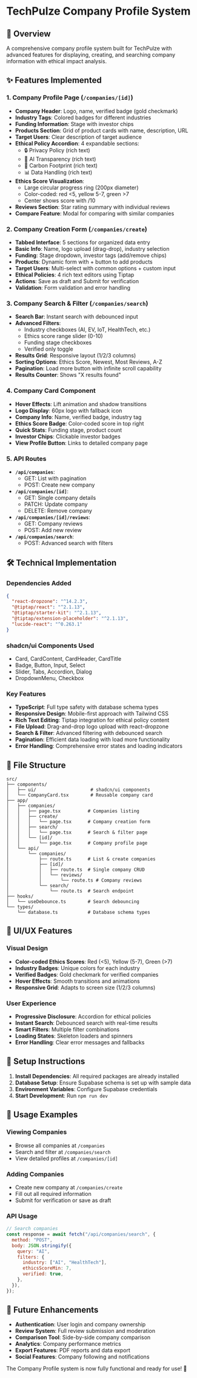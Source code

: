 # TechPulze Company Profile System

## 🎯 Overview

A comprehensive company profile system built for TechPulze with advanced features for displaying, creating, and searching company information with ethical impact analysis.

## ✨ Features Implemented

### 1. Company Profile Page (`/companies/[id]`)

- **Company Header**: Logo, name, verified badge (gold checkmark)
- **Industry Tags**: Colored badges for different industries
- **Funding Information**: Stage with investor chips
- **Products Section**: Grid of product cards with name, description, URL
- **Target Users**: Clear description of target audience
- **Ethical Policy Accordion**: 4 expandable sections:
  - 🔒 Privacy Policy (rich text)
  - 🤖 AI Transparency (rich text)
  - 🌱 Carbon Footprint (rich text)
  - 📊 Data Handling (rich text)
- **Ethics Score Visualization**:
  - Large circular progress ring (200px diameter)
  - Color-coded: red <5, yellow 5-7, green >7
  - Center shows score with /10
- **Reviews Section**: Star rating summary with individual reviews
- **Compare Feature**: Modal for comparing with similar companies

### 2. Company Creation Form (`/companies/create`)

- **Tabbed Interface**: 5 sections for organized data entry
- **Basic Info**: Name, logo upload (drag-drop), industry selection
- **Funding**: Stage dropdown, investor tags (add/remove chips)
- **Products**: Dynamic form with + button to add products
- **Target Users**: Multi-select with common options + custom input
- **Ethical Policies**: 4 rich text editors using Tiptap
- **Actions**: Save as draft and Submit for verification
- **Validation**: Form validation and error handling

### 3. Company Search & Filter (`/companies/search`)

- **Search Bar**: Instant search with debounced input
- **Advanced Filters**:
  - Industry checkboxes (AI, EV, IoT, HealthTech, etc.)
  - Ethics score range slider (0-10)
  - Funding stage checkboxes
  - Verified only toggle
- **Results Grid**: Responsive layout (1/2/3 columns)
- **Sorting Options**: Ethics Score, Newest, Most Reviews, A-Z
- **Pagination**: Load more button with infinite scroll capability
- **Results Counter**: Shows "X results found"

### 4. Company Card Component

- **Hover Effects**: Lift animation and shadow transitions
- **Logo Display**: 60px logo with fallback icon
- **Company Info**: Name, verified badge, industry tag
- **Ethics Score Badge**: Color-coded score in top right
- **Quick Stats**: Funding stage, product count
- **Investor Chips**: Clickable investor badges
- **View Profile Button**: Links to detailed company page

### 5. API Routes

- **`/api/companies`**:
  - GET: List with pagination
  - POST: Create new company
- **`/api/companies/[id]`**:
  - GET: Single company details
  - PATCH: Update company
  - DELETE: Remove company
- **`/api/companies/[id]/reviews`**:
  - GET: Company reviews
  - POST: Add new review
- **`/api/companies/search`**:
  - POST: Advanced search with filters

## 🛠️ Technical Implementation

### Dependencies Added

```json
{
  "react-dropzone": "^14.2.3",
  "@tiptap/react": "^2.1.13",
  "@tiptap/starter-kit": "^2.1.13",
  "@tiptap/extension-placeholder": "^2.1.13",
  "lucide-react": "^0.263.1"
}
```

### shadcn/ui Components Used

- Card, CardContent, CardHeader, CardTitle
- Badge, Button, Input, Select
- Slider, Tabs, Accordion, Dialog
- DropdownMenu, Checkbox

### Key Features

- **TypeScript**: Full type safety with database schema types
- **Responsive Design**: Mobile-first approach with Tailwind CSS
- **Rich Text Editing**: Tiptap integration for ethical policy content
- **File Upload**: Drag-and-drop logo upload with react-dropzone
- **Search & Filter**: Advanced filtering with debounced search
- **Pagination**: Efficient data loading with load more functionality
- **Error Handling**: Comprehensive error states and loading indicators

## 📁 File Structure

```
src/
├── components/
│   ├── ui/                    # shadcn/ui components
│   └── CompanyCard.tsx        # Reusable company card
├── app/
│   ├── companies/
│   │   ├── page.tsx          # Companies listing
│   │   ├── create/
│   │   │   └── page.tsx      # Company creation form
│   │   ├── search/
│   │   │   └── page.tsx      # Search & filter page
│   │   └── [id]/
│   │       └── page.tsx      # Company profile page
│   └── api/
│       └── companies/
│           ├── route.ts      # List & create companies
│           ├── [id]/
│           │   ├── route.ts  # Single company CRUD
│           │   └── reviews/
│           │       └── route.ts # Company reviews
│           └── search/
│               └── route.ts  # Search endpoint
├── hooks/
│   └── useDebounce.ts        # Search debouncing
└── types/
    └── database.ts           # Database schema types
```

## 🎨 UI/UX Features

### Visual Design

- **Color-coded Ethics Scores**: Red (<5), Yellow (5-7), Green (>7)
- **Industry Badges**: Unique colors for each industry
- **Verified Badges**: Gold checkmark for verified companies
- **Hover Effects**: Smooth transitions and animations
- **Responsive Grid**: Adapts to screen size (1/2/3 columns)

### User Experience

- **Progressive Disclosure**: Accordion for ethical policies
- **Instant Search**: Debounced search with real-time results
- **Smart Filters**: Multiple filter combinations
- **Loading States**: Skeleton loaders and spinners
- **Error Handling**: Clear error messages and fallbacks

## 🔧 Setup Instructions

1. **Install Dependencies**: All required packages are already installed
2. **Database Setup**: Ensure Supabase schema is set up with sample data
3. **Environment Variables**: Configure Supabase credentials
4. **Start Development**: Run `npm run dev`

## 🚀 Usage Examples

### Viewing Companies

- Browse all companies at `/companies`
- Search and filter at `/companies/search`
- View detailed profiles at `/companies/[id]`

### Adding Companies

- Create new company at `/companies/create`
- Fill out all required information
- Submit for verification or save as draft

### API Usage

```javascript
// Search companies
const response = await fetch("/api/companies/search", {
  method: "POST",
  body: JSON.stringify({
    query: "AI",
    filters: {
      industry: ["AI", "HealthTech"],
      ethicsScoreMin: 7,
      verified: true,
    },
  }),
});
```

## 🎯 Future Enhancements

- **Authentication**: User login and company ownership
- **Review System**: Full review submission and moderation
- **Comparison Tool**: Side-by-side company comparison
- **Analytics**: Company performance metrics
- **Export Features**: PDF reports and data export
- **Social Features**: Company following and notifications

The Company Profile system is now fully functional and ready for use! 🌟








